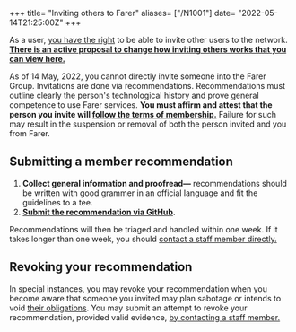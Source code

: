 +++
title= "Inviting others to Farer"
aliases= ["/N1001"]
date= "2022-05-14T21:25:00Z"
+++

As a user, [you have the right](/membership/user-rights) to be able to invite other users to the network. [**There is an active proposal to change how inviting others works that you can view here.**](https://github.com/LLEB-ME/wiki/issues/20)

As of 14 May, 2022, you cannot directly invite someone into the Farer Group. Invitations are done via recommendations. Recommendations must outline clearly the person's technological history and prove general competence to use Farer services. **You must affirm and attest that the person you invite will [follow the terms of membership.](@/membership/user-rights.md)** Failure for such may result in the suspension or removal of both the person invited and you from Farer.

## Submitting a member recommendation
1. **Collect general information and proofread—** recommendations should be written with good grammer in an official language and fit the guidelines to a tee.
2. **[Submit the recommendation via GitHub](https://github.com/lleb-me/wiki/issues/new).**

Recommendations will then be triaged and handled within one week. If it takes longer than one week, you should [contact a staff member directly.](@/public/contact.md)

## Revoking your recommendation
In special instances, you may revoke your recommendation when you become aware that someone you invited may plan sabotage or intends to void [their obligations](@/membership/user-rights.md). You may submit an attempt to revoke your recommendation, provided valid evidence, [by contacting a staff member.](@/public/contact.md)

